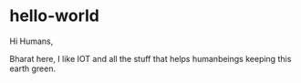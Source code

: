 # hello-world
Hi Humans,

Bharat here, I like IOT and all the stuff that helps humanbeings keeping this earth green.
